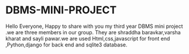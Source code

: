# DBMS-MINI-PROJECT
Hello Everyone,   Happy to share with you my third year DBMS mini project .we are three members in our group. They are shraddha baravkar,varsha kharat and sayli pawar.we are used Html,css,javascript for front end ,Python,django for back end and sqlite3 database.
